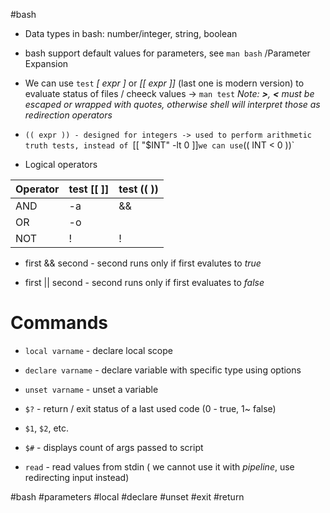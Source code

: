 #bash 

* Data types in bash: number/integer, string, boolean

* bash support default values for parameters, see `man bash` /Parameter Expansion

* We can use `test` *[ expr ]* or *[[ expr ]]* (last one is modern version) to evaluate status of files / cheeck values ->  `man test` *Note: **>**, **<** must be escaped or wrapped with quotes, otherwise shell will interpret those as redirection operators*

* `(( expr )) - designed for integers -> used to perform arithmetic truth tests, instead of `[[ "$INT" -lt 0 ]]` we can use `(( INT < 0 ))`

* Logical operators

| Operator | test [[ ]] | test (( )) |
|----------|------------|------------|
| AND | -a | && |
| OR | -o | || |
| NOT | ! | ! |

* first && second - second runs only if first evalutes to *true*

* first || second - second runs only if first evaluates to *false*



# Commands

* `local varname` - declare local scope

* `declare varname` - declare variable with specific type using options

* `unset varname` - unset a variable 

* `$?` - return / exit status of a last used code (0 - true, 1~ false)

* `$1`, `$2`, etc.

* `$#` - displays count of args passed to script

* `read` - read values from stdin ( we cannot use it with *pipeline*, use redirecting input instead)




#bash #parameters #local #declare #unset #exit #return
